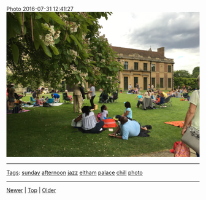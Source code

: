 <!--
title: Photo 2016-07-31 12
date: 2020-06-28T14:51:45.098Z
tags: sunday, afternoon, jazz, eltham, palace, chill, photo
-->





Photo 2016-07-31 12:41:27
![](148243847377-0.jpg)

<!--BOTTOM-POST-NAVIGATION-->
---

[Tags](tags.md): [sunday](tag-sunday.md) [afternoon](tag-afternoon.md) [jazz](tag-jazz.md) [eltham](tag-eltham.md) [palace](tag-palace.md) [chill](tag-chill.md) [photo](tag-photo.md)

---

[Newer](148054784072.md) | [Top](index.md) | [Older](148993750632.md)